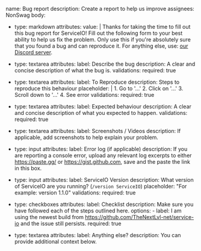 name: Bug report
description: Create a report to help us improve
assignees: NonSwag
body:
  - type: markdown
    attributes:
      value: |
        Thanks for taking the time to fill out this bug report for ServiceIO! Fill out the following form to your best ability to help us fix the problem.
        Only use this if you're absolutely sure that you found a bug and can reproduce it. For anything else, use: [our Discord server](https://thenextlvl.net/discord).

  - type: textarea
    attributes:
      label: Describe the bug
      description: A clear and concise description of what the bug is.
    validations:
      required: true

  - type: textarea
    attributes:
      label: To Reproduce
      description: Steps to reproduce this behaviour
      placeholder: |
        1. Go to '...'
        2. Click on '...'
        3. Scroll down to '...'
        4. See error
    validations:
      required: true

  - type: textarea
    attributes:
      label: Expected behaviour
      description: A clear and concise description of what you expected to happen.
    validations:
      required: true

  - type: textarea
    attributes:
      label: Screenshots / Videos
      description: If applicable, add screenshots to help explain your problem.

  - type: input
    attributes:
      label: Error log (if applicable)
      description: If you are reporting a console error, upload any relevant log excerpts to either https://paste.gg/ or https://gist.github.com, save and the paste the link in this box.

  - type: input
    attributes:
      label: ServiceIO Version
      description: What version of ServiceIO are you running? (`/version ServiceIO`)
      placeholder: "For example: version 1.1.0"
    validations:
      required: true

  - type: checkboxes
    attributes:
      label: Checklist
      description: Make sure you have followed each of the steps outlined here.
      options:
        - label: I am using the newest build from https://github.com/TheNextLvl-net/service-io and the issue still persists.
          required: true

  - type: textarea
    attributes:
      label: Anything else?
      description: You can provide additional context below.
